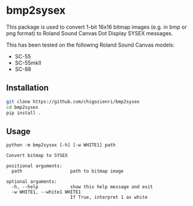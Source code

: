 # bmp2sysex

This package is used to convert 1-bit 16x16 bitmap images (e.g. in bmp or png
format) to Roland Sound Canvas Dot Display SYSEX messages.

This has been tested on the following Roland Sound Canvas models:
* SC-55
* SC-55mkII
* SC-88

Installation
------------
```bash
git clone https://github.com/chigozienri/bmp2sysex
cd bmp2sysex
pip install .
```


Usage
-----
```
python -m bmp2sysex [-h] [-w WHITE1] path

Convert bitmap to SYSEX

positional arguments:
  path                  path to bitmap image

optional arguments:
  -h, --help            show this help message and exit
  -w WHITE1, --white1 WHITE1
                        If True, interpret 1 as white
```
